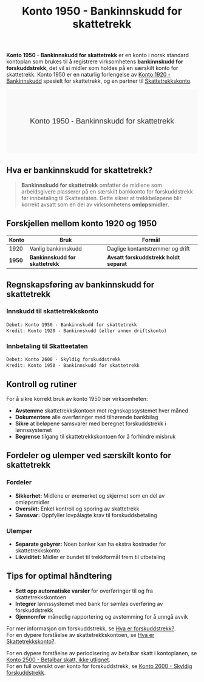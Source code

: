 ﻿---
title: "Konto 1950 - Bankinnskudd for skattetrekk"
meta_title: "1950-bankinnskudd-for-skattetrekk"
meta_description: '**Konto 1950 - Bankinnskudd for skattetrekk** er en konto i norsk standard kontoplan som brukes til å registrere virksomhetens **bankinnskudd for forskuddstrek...'
slug: 1950-bankinnskudd-for-skattetrekk
type: blog
layout: pages/single
---

**Konto 1950 - Bankinnskudd for skattetrekk** er en konto i norsk standard kontoplan som brukes til å registrere virksomhetens **bankinnskudd for forskuddstrekk**, det vil si midler som holdes på en særskilt konto for skattetrekk. Konto 1950 er en naturlig forlengelse av [Konto 1920 - Bankinnskudd](/blogs/kontoplan/1920-bankinnskudd "Konto 1920 - Bankinnskudd") spesielt for skattetrekk, og en partner til [Skattetrekkskonto](/blogs/regnskap/hva-er-skattetrekkskonto "Hva er Skattetrekkskonto? Komplett Guide til Administrasjon og Regnskapsføring").

![Illustrasjon av konto 1950 bankinnskudd for skattetrekk](1950-bankinnskudd-for-skattetrekk-image.svg)

## Hva er bankinnskudd for skattetrekk?

> **Bankinnskudd for skattetrekk** omfatter de midlene som arbeidsgivere plasserer på en særskilt bankkonto for forskuddstrekk før innbetaling til Skatteetaten. Dette sikrer at trekkbeløpene blir korrekt avsatt som en del av virksomhetens **omløpsmidler**.

## Forskjellen mellom konto 1920 og 1950

| Konto   | Bruk                    | Formål                             |
|---------|-------------------------|------------------------------------|
| 1920    | Vanlig bankinnskudd     | Daglige kontantstrømmer og drift   |
| **1950** | **Bankinnskudd for skattetrekk** | **Avsatt forskuddstrekk holdt separat** |

## Regnskapsføring av bankinnskudd for skattetrekk

### Innskudd til skattetrekkskonto

```
Debet: Konto 1950 - Bankinnskudd for skattetrekk
Kredit: Konto 1920 - Bankinnskudd (eller annen driftskonto)
```

### Innbetaling til Skatteetaten

```
Debet: Konto 2600 - Skyldig forskuddstrekk
Kredit: Konto 1950 - Bankinnskudd for skattetrekk
```

## Kontroll og rutiner

For å sikre korrekt bruk av konto 1950 bør virksomheten:

* **Avstemme** skattetrekkskontoen mot regnskapssystemet hver måned
* **Dokumentere** alle overføringer med tilhørende bankbilag
* **Sikre** at beløpene samsvarer med beregnet forskuddstrekk i lønnssystemet
* **Begrense** tilgang til skattetrekkskontoen for å forhindre misbruk

## Fordeler og ulemper ved særskilt konto for skattetrekk

### Fordeler

* **Sikkerhet:** Midlene er øremerket og skjermet som en del av omløpsmidler
* **Oversikt:** Enkel kontroll og sporing av skattetrekk
* **Samsvar:** Oppfyller lovpålagte krav til forskuddsbetaling

### Ulemper

* **Separate gebyrer:** Noen banker kan ha ekstra kostnader for skattetrekkskonto
* **Likviditet:** Midler er bundet til trekkformål frem til utbetaling

## Tips for optimal håndtering

* **Sett opp automatiske varsler** for overføringer til og fra skattetrekkskontoen
* **Integrer** lønnssystemet med bank for sømløs overføring av forskuddstrekk
* **Gjennomfør** månedlig rapportering og avstemming for å unngå avvik

For mer informasjon om forskuddstrekk, se [Hva er forskuddstrekk?](/blogs/regnskap/hva-er-forskuddstrekk "Hva er Forskuddstrekk? Guide til beregning").  
For en dypere forståelse av skattetrekkskontoen, se [Hva er Skattetrekkskonto?](/blogs/regnskap/hva-er-skattetrekkskonto "Hva er Skattetrekkskonto? Komplett Guide til Administrasjon og Regnskapsføring").

For en dypere forståelse av periodisering av betalbar skatt i kontoplanen, se [Konto 2500 - Betalbar skatt, ikke utlignet](/blogs/kontoplan/2500-betalbar-skatt-ikke-utlignet "Konto 2500 - Betalbar skatt, ikke utlignet").  
For en full oversikt over konto for forskuddstrekk, se [Konto 2600 - Skyldig forskuddstrekk](/blogs/kontoplan/2600-forskuddstrekk "Konto 2600 - Skyldig forskuddstrekk").






